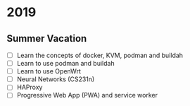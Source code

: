 # 2019

## Summer Vacation

* [ ] Learn the concepts of docker, KVM, podman and buildah
* [ ] Learn to use podman and buildah
* [ ] Learn to use OpenWrt
* [ ] Neural Networks (CS231n)
* [ ] HAProxy
* [ ] Progressive Web App (PWA) and service worker
